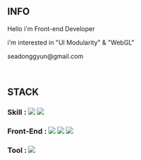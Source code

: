 <div>
<!--   <div align="center"> -->
  <!--     <img src="https://user-images.githubusercontent.com/84368302/188083084-332449af-5a77-4dd0-a7a2-a66e7430c8fc.gif" alt="drawing" width="300"/> -->
  <!--    <img src="https://github-production-user-asset-6210df.s3.amazonaws.com/84368302/243082457-2e53e221-ed87-4b59-8974-af2c5c0bcd90.gif" alt="drawing" width="500"/> -->
  <!--      <img src="https://github.com/seadonggyun4/seadonggyun4/assets/84368302/8884e849-a661-4df7-b1c3-327ca35377b2" alt="drawing" width="700"/>  -->
<!--           <img src="https://github.com/seadonggyun4/seadonggyun4/assets/84368302/2e7b77da-936a-4aec-952d-23ead940773a" alt="drawing" width="800"/>  -->
<!--   </div> -->
  <h2> INFO </h2>
    <p> Hello i'm Front-end Developer</p>
    <p> i'm interested in "UI Modularity" & "WebGL"</p>
    <p> seadonggyun@gmail.com</p>
      
  <br>
  
  <h2> STACK </h2>
  <h3>
    Skill :
      <img src="https://img.shields.io/badge/JavaScript-F7DF1E?style=flat-square&logo=JavaScript&logoColor=white" ></a>
      <img src="https://img.shields.io/badge/TypeScript-0769AD?style=flat-square&logo=TypeScript&logoColor=white" ></a>
  </h3>
  <h3>
    Front-End :
      <img src="https://img.shields.io/badge/Vue-4FC08D?style=flat-square&logo=Vue.js&logoColor=white" ></a>
      <img src="https://img.shields.io/badge/React-2092d8?style=flat-square&logo=React&logoColor=white" ></a>
      <img src="https://img.shields.io/badge/Next.js-121a35?style=flat-square&logo=Next.js&logoColor=white" ></a>
  </h3>
  <h3>
    Tool :
      <img src="https://img.shields.io/badge/Storybook-FF4785?style=flat-square&logo=Storybook&logoColor=white" ></a>
  </h3>
</div>
